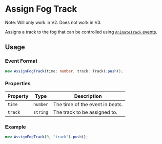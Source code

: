 # Assign Fog Track

Note: Will only work in V2. Does not work in V3.

Assigns a track to the fog that can be controlled using [`AnimateTrack` events](./animateTrack.md).

## Usage

### Event Format

```ts
new AssignFogTrack(time: number, track: Track).push();
```

### Properties

| Property | Type | Description |
|----------|------|-------------|
| `time`   | `number` | The time of the event in beats. |
| `track`  | `string` | The track to be assigned to. |

### Example

```ts
new AssignFogTrack(0, "track").push();
```

